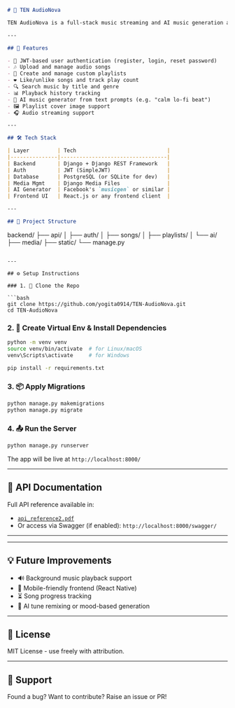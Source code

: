 ```markdown
# 🎵 TEN AudioNova

TEN AudioNova is a full-stack music streaming and AI music generation application where users can upload songs, create playlists, listen to tracks, and generate music using text prompts powered by AI.

---

## 🚀 Features

- 🔐 JWT-based user authentication (register, login, reset password)
- 🎶 Upload and manage audio songs
- 📃 Create and manage custom playlists
- ❤️ Like/unlike songs and track play count
- 🔍 Search music by title and genre
- 📊 Playback history tracking
- 🤖 AI music generator from text prompts (e.g. "calm lo-fi beat")
- 🖼️ Playlist cover image support
- 🎧 Audio streaming support

---

## 🛠️ Tech Stack

| Layer         | Tech                             |
|---------------|----------------------------------|
| Backend       | Django + Django REST Framework   |
| Auth          | JWT (SimpleJWT)                  |
| Database      | PostgreSQL (or SQLite for dev)   |
| Media Mgmt    | Django Media Files               |
| AI Generator  | Facebook's `musicgen` or similar |
| Frontend UI   | React.js or any frontend client  |

---

## 📂 Project Structure

```

backend/
├── api/
│   ├── auth/
│   ├── songs/
│   ├── playlists/
│   └── ai/
├── media/
├── static/
└── manage.py

````

---

## ⚙️ Setup Instructions

### 1. 🔧 Clone the Repo

```bash
git clone https://github.com/yogita0914/TEN-AudioNova.git
cd TEN-AudioNova
````

### 2. 🐍 Create Virtual Env & Install Dependencies

```bash
python -m venv venv
source venv/bin/activate  # for Linux/macOS
venv\Scripts\activate     # for Windows

pip install -r requirements.txt
```

### 3. 📦 Apply Migrations

```bash
python manage.py makemigrations
python manage.py migrate
```

### 4. 📤 Run the Server

```bash
python manage.py runserver
```

The app will be live at `http://localhost:8000/`

---

## 🎯 API Documentation

Full API reference available in:

* [`api_reference2.pdf`](./api_reference2.pdf)
* Or access via Swagger (if enabled): `http://localhost:8000/swagger/`

---


---

## 💡 Future Improvements

* 🔊 Background music playback support
* 📱 Mobile-friendly frontend (React Native)
* ⏳ Song progress tracking
* 🧠 AI tune remixing or mood-based generation

---

## 📄 License

MIT License - use freely with attribution.

---

## 🙌 Support

Found a bug? Want to contribute? Raise an issue or PR!

```

